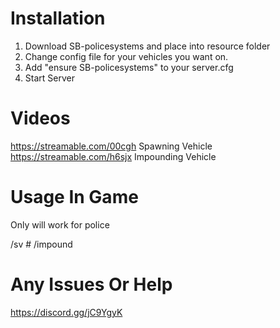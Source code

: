 
# Installation

1. Download SB-policesystems and place into resource folder
2. Change config file for your vehicles you want on.
3. Add "ensure SB-policesystems" to your server.cfg
4. Start Server 

# Videos 

https://streamable.com/00cgh Spawning Vehicle
https://streamable.com/h6sjx Impounding Vehicle


# Usage In Game

Only will work for police

/sv #
/impound 

# Any Issues Or Help 

https://discord.gg/jC9YgyK
